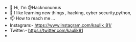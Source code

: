 - 👋 Hi, I’m @Hacknonumus
- 👀 I like learning new things , hacking, cyber security,python,
- 📫 How to reach me ...
- Instagram:- https://www.instagram.com/kaulik_81/
- Twitter:- https://twitter.com/kaulik81
- 
